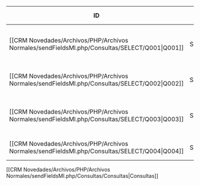 | ID                                                                                            | Tipo   | Archivo Origen                                                                                          | Modulo Funcional | Base de Datos    | Tablas Afectadas | Joins | Objetivo                                                                 | Impacto | Observacion |
| --------------------------------------------------------------------------------------------- | ------ | ------------------------------------------------------------------------------------------------------- | ---------------- | ---------------- | ---------------- | ----- | ------------------------------------------------------------------------ | ------- | ----------- |
| [[CRM Novedades/Archivos/PHP/Archivos Normales/sendFieldsMl.php/Consultas/SELECT/Q001\|Q001]] | SELECT | [[CRM Novedades/Archivos/PHP/Archivos Normales/sendFieldsMl.php/Consultas/Consultas\|sendFieldsMl.php]] | MailerLite Sync  | gyssrl_novedades | sw_operaciones   | -     | Obtener hasta 200 registros de producto según la hora para MailerLite    | Lectura | DUPLICADA   |
| [[CRM Novedades/Archivos/PHP/Archivos Normales/sendFieldsMl.php/Consultas/SELECT/Q002\|Q002]] | SELECT | [[CRM Novedades/Archivos/PHP/Archivos Normales/sendFieldsMl.php/Consultas/Consultas\|sendFieldsMl.php]] | MailerLite Sync  | gyssrl_novedades | sw_vendedores    | -     | Obtener nombre del vendedor asignado a la operación                      | Lectura |             |
| [[CRM Novedades/Archivos/PHP/Archivos Normales/sendFieldsMl.php/Consultas/SELECT/Q003\|Q003]] | SELECT | [[CRM Novedades/Archivos/PHP/Archivos Normales/sendFieldsMl.php/Consultas/Consultas\|sendFieldsMl.php]] | MailerLite Sync  | gyssrl_novedades | sw_operaciones   | -     | Backup: repetir proceso con producto “bici_uso_personal” si no hubo data | Lectura |             |
| [[CRM Novedades/Archivos/PHP/Archivos Normales/sendFieldsMl.php/Consultas/SELECT/Q004\|Q004]] | SELECT | [[CRM Novedades/Archivos/PHP/Archivos Normales/sendFieldsMl.php/Consultas/Consultas\|sendFieldsMl.php]] | MailerLite Sync  | gyssrl_novedades | sw_vendedores    | -     | Obtener nombre del vendedor para backup                                  | Lectura | DUPLICADA   |


[[CRM Novedades/Archivos/PHP/Archivos Normales/sendFieldsMl.php/Consultas/Consultas|Consultas]]